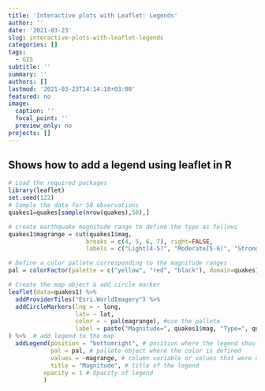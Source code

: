 ```yaml
---
title: 'Interactive plots with Leaflet: Legends'
author: ''
date: '2021-03-23'
slug: interactive-plots-with-leaflet-legends
categories: []
tags:
  - GIS
subtitle: ''
summary: ''
authors: []
lastmod: '2021-03-23T14:14:18+03:00'
featured: no
image:
  caption: ''
  focal_point: ''
  preview_only: no
projects: []
---
```


<script src="{{< blogdown/postref >}}index.en_files/htmlwidgets/htmlwidgets.js"></script>
<script src="{{< blogdown/postref >}}index.en_files/jquery/jquery.min.js"></script>
<link href="{{< blogdown/postref >}}index.en_files/leaflet/leaflet.css" rel="stylesheet" />
<script src="{{< blogdown/postref >}}index.en_files/leaflet/leaflet.js"></script>
<link href="{{< blogdown/postref >}}index.en_files/leafletfix/leafletfix.css" rel="stylesheet" />
<script src="{{< blogdown/postref >}}index.en_files/proj4/proj4.min.js"></script>
<script src="{{< blogdown/postref >}}index.en_files/Proj4Leaflet/proj4leaflet.js"></script>
<link href="{{< blogdown/postref >}}index.en_files/rstudio_leaflet/rstudio_leaflet.css" rel="stylesheet" />
<script src="{{< blogdown/postref >}}index.en_files/leaflet-binding/leaflet.js"></script>
<script src="{{< blogdown/postref >}}index.en_files/leaflet-providers/leaflet-providers_1.9.0.js"></script>
<script src="{{< blogdown/postref >}}index.en_files/leaflet-providers-plugin/leaflet-providers-plugin.js"></script>

## Shows how to add a legend using leaflet in R

``` r
# Load the required packages
library(leaflet)
set.seed(122)
# Sample the data for 50 observations
quakes1=quakes[sample(nrow(quakes),50),]

# create earthquake magnitude range to define the type as follows 
quakes1$magrange = cut(quakes1$mag, 
                      breaks = c(4, 5, 6, 7), right=FALSE,
                      labels = c("Light[4-5)", "Moderate[5-6)", "Strong[6-7)"))

# Define a color pallete corresponding to the magnitude ranges
pal = colorFactor(palette = c("yellow", "red", "black"), domain=quakes1$magrange)

# Create the map object & add circle marker
leaflet(data=quakes1) %>% 
  addProviderTiles("Esri.WorldImagery") %>% 
  addCircleMarkers(lng = ~ long, 
                   lat= ~ lat, 
                   color = ~ pal(magrange), #use the pallete
                   label = paste("Magnitude=", quakes1$mag, "Type=", quakes1$magrange)
) %>%  # add legend to the map
  addLegend(position = "bottomright", # position where the legend should appear
            pal = pal, # pallete object where the color is defined
            values = ~magrange, # column variable or values that were used to derive the color pallete object
            title = "Magnitude", # title of the legend
          opacity = 1 # Opacity of legend
          )
```

<div id="htmlwidget-1" style="width:672px;height:480px;" class="leaflet html-widget"></div>
<script type="application/json" data-for="htmlwidget-1">{"x":{"options":{"crs":{"crsClass":"L.CRS.EPSG3857","code":null,"proj4def":null,"projectedBounds":null,"options":{}}},"calls":[{"method":"addProviderTiles","args":["Esri.WorldImagery",null,null,{"errorTileUrl":"","noWrap":false,"detectRetina":false}]},{"method":"addCircleMarkers","args":[[-23.6,-18.82,-19.67,-21.3,-13.82,-26.4,-18.49,-19.88,-24.57,-20.02,-20.6,-15.36,-15.77,-15.86,-15.31,-21.85,-11.77,-16.98,-19.22,-17.99,-18.17,-27,-21.75,-24,-22.41,-18.83,-24.09,-11.25,-20.62,-18.56,-14.6,-17.79,-17.4,-16.51,-19.3,-28.56,-22.06,-10.96,-15.43,-18.4,-17.96,-16.65,-18.8,-21.81,-28.1,-35.48,-17.97,-18.92,-20.9,-24.27],[183.99,169.33,182.18,180.92,172.38,181.7,169.04,184.3,178.4,184.09,182.28,186.71,167.01,166.85,186.1,180.89,166.32,185.61,182.54,168.98,181.98,183.88,180.67,182.75,183.99,182.26,179.68,166.36,181.03,169.05,167.4,181.32,181.02,187.1,185.86,183.59,180.6,165.97,186.3,181.77,181.4,185.51,169.21,181.71,182.25,179.9,181.66,169.37,184.28,179.88],10,null,null,{"interactive":true,"className":"","stroke":true,"color":["#FF0000","#FFFF00","#FFFF00","#FFFF00","#FF0000","#FFFF00","#FFFF00","#FFFF00","#FF0000","#FF0000","#FF0000","#FF0000","#FF0000","#FFFF00","#FFFF00","#FFFF00","#FFFF00","#FFFF00","#FFFF00","#FFFF00","#FFFF00","#FFFF00","#FFFF00","#FFFF00","#FF0000","#FFFF00","#FFFF00","#FF0000","#FFFF00","#FFFF00","#FFFF00","#FF0000","#FFFF00","#FFFF00","#FF0000","#FFFF00","#FFFF00","#FFFF00","#FFFF00","#FFFF00","#FFFF00","#FF0000","#FFFF00","#FFFF00","#FFFF00","#FFFF00","#FFFF00","#FF0000","#FF0000","#FFFF00"],"weight":5,"opacity":0.5,"fill":true,"fillColor":["#FF0000","#FFFF00","#FFFF00","#FFFF00","#FF0000","#FFFF00","#FFFF00","#FFFF00","#FF0000","#FF0000","#FF0000","#FF0000","#FF0000","#FFFF00","#FFFF00","#FFFF00","#FFFF00","#FFFF00","#FFFF00","#FFFF00","#FFFF00","#FFFF00","#FFFF00","#FFFF00","#FF0000","#FFFF00","#FFFF00","#FF0000","#FFFF00","#FFFF00","#FFFF00","#FF0000","#FFFF00","#FFFF00","#FF0000","#FFFF00","#FFFF00","#FFFF00","#FFFF00","#FFFF00","#FFFF00","#FF0000","#FFFF00","#FFFF00","#FFFF00","#FFFF00","#FFFF00","#FF0000","#FF0000","#FFFF00"],"fillOpacity":0.2},null,null,null,null,["Magnitude= 5.4 Type= Moderate[5-6)","Magnitude= 4.4 Type= Light[4-5)","Magnitude= 4.3 Type= Light[4-5)","Magnitude= 4.5 Type= Light[4-5)","Magnitude= 5 Type= Moderate[5-6)","Magnitude= 4.5 Type= Light[4-5)","Magnitude= 4.8 Type= Light[4-5)","Magnitude= 4.4 Type= Light[4-5)","Magnitude= 5.6 Type= Moderate[5-6)","Magnitude= 5.3 Type= Moderate[5-6)","Magnitude= 5 Type= Moderate[5-6)","Magnitude= 5.5 Type= Moderate[5-6)","Magnitude= 5.5 Type= Moderate[5-6)","Magnitude= 4.5 Type= Light[4-5)","Magnitude= 4.6 Type= Light[4-5)","Magnitude= 4.6 Type= Light[4-5)","Magnitude= 4.4 Type= Light[4-5)","Magnitude= 4.1 Type= Light[4-5)","Magnitude= 4.1 Type= Light[4-5)","Magnitude= 4.7 Type= Light[4-5)","Magnitude= 4.8 Type= Light[4-5)","Magnitude= 4.9 Type= Light[4-5)","Magnitude= 4.6 Type= Light[4-5)","Magnitude= 4.5 Type= Light[4-5)","Magnitude= 5.2 Type= Moderate[5-6)","Magnitude= 4.3 Type= Light[4-5)","Magnitude= 4.3 Type= Light[4-5)","Magnitude= 5.1 Type= Moderate[5-6)","Magnitude= 4.2 Type= Light[4-5)","Magnitude= 4.9 Type= Light[4-5)","Magnitude= 4.8 Type= Light[4-5)","Magnitude= 5 Type= Moderate[5-6)","Magnitude= 4.4 Type= Light[4-5)","Magnitude= 4.9 Type= Light[4-5)","Magnitude= 5 Type= Moderate[5-6)","Magnitude= 4.4 Type= Light[4-5)","Magnitude= 4 Type= Light[4-5)","Magnitude= 4.9 Type= Light[4-5)","Magnitude= 4.2 Type= Light[4-5)","Magnitude= 4.1 Type= Light[4-5)","Magnitude= 4.3 Type= Light[4-5)","Magnitude= 5 Type= Moderate[5-6)","Magnitude= 4.4 Type= Light[4-5)","Magnitude= 4.2 Type= Light[4-5)","Magnitude= 4.6 Type= Light[4-5)","Magnitude= 4.8 Type= Light[4-5)","Magnitude= 4.1 Type= Light[4-5)","Magnitude= 5.3 Type= Moderate[5-6)","Magnitude= 5.5 Type= Moderate[5-6)","Magnitude= 4.6 Type= Light[4-5)"],{"interactive":false,"permanent":false,"direction":"auto","opacity":1,"offset":[0,0],"textsize":"10px","textOnly":false,"className":"","sticky":true},null]},{"method":"addLegend","args":[{"colors":["#FFFF00","#FF0000"],"labels":["Light[4-5)","Moderate[5-6)"],"na_color":null,"na_label":"NA","opacity":1,"position":"bottomright","type":"factor","title":"Magnitude","extra":null,"layerId":null,"className":"info legend","group":null}]}],"limits":{"lat":[-35.48,-10.96],"lng":[165.97,187.1]}},"evals":[],"jsHooks":[]}</script>
